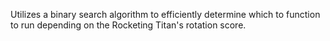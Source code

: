 Utilizes a binary search algorithm to efficiently determine which to function to run depending on the Rocketing Titan's rotation score.
